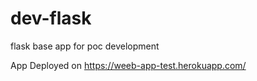 # dev-flask
flask base app for poc development

App Deployed on https://weeb-app-test.herokuapp.com/
